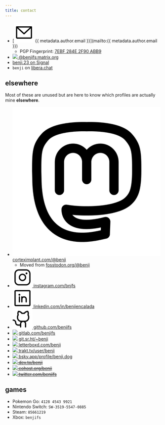 ```yaml
---
title: contact
---
```


- [<img class="svg sm" src="/assets/phosphor/envelope-simple.svg" alt="email" /> {{ metadata.author.email }}](mailto:{{ metadata.author.email }})
	- PGP Fingerprint: [7EBF 284E 2F90 ABB9](/pub.asc)
- [<img class="svg sm" src="/assets/phosphor/globe.svg" /> @benjifs:matrix.org](https://matrix.to/#/@benjifs:matrix.org)
- [benji.23 on Signal](https://signal.me/#eu/K7xsQjbY2VrWbEo3v7wQkk5vvIZUKguH1607pasrxO4CBaeiMXpISoocsb7fXTwj)
- `benji` on [libera.chat](https://libera.chat)

## elsewhere
Most of these are unused but are here to know which profiles are actually mine **elsewhere**.

- [<img class="svg sm" src="/assets/phosphor/mastodon.svg" alt="mastodon" /> corteximplant.com/@benji](https://corteximplant.com/@benji)
    - Moved from [fosstodon.org/@benji](https://fosstodon.org/@benji)
- [<img class="svg sm" src="/assets/phosphor/instagram-logo.svg" alt="instagram" /> instagram.com/bnjfs](https://instagram.com/bnjfs)
- [<img class="svg sm" src="/assets/phosphor/linkedin-logo.svg" alt="linkedin" /> linkedin.com/in/benjiencalada](https://linkedin.com/in/benjiencalada)
- [<img class="svg sm" src="/assets/phosphor/github-logo.svg" /> github.com/benjifs</a>](https://github.com/benjifs)
- [<img class="svg sm" src="/assets/phosphor/gitlab-logo-simple.svg" /> gitlab.com/benjifs</a>](https://gitlab.com/benjifs)
- [<img class="svg sm" src="/assets/phosphor/circle.svg" /> git.sr.ht/~benji](https://git.sr.ht/~benji)
- [<img class="svg sm" src="/assets/phosphor/globe.svg" /> letterboxd.com/benji](https://letterboxd.com/benji)
- [<img class="svg sm" src="/assets/phosphor/globe.svg" /> trakt.tv/user/benji](https://trakt.tv/user/benji)
- [<img class="svg sm" src="/assets/phosphor/globe.svg" /> bsky.app/profile/benji.dog](https://bsky.app/profile/benji.dog)
- ~~[<img class="svg sm" src="/assets/phosphor/globe.svg" /> dev.to/benji](https://dev.to/benji)~~
- ~~[<img class="svg sm" src="/assets/phosphor/globe.svg" /> cohost.org/benji](https://cohost.org/benji)~~
- ~~[<img class="svg sm" src="/assets/phosphor/globe.svg" /> twitter.com/benjifs](https://twitter.com/benjifs)~~

## games
- Pokemon Go: `4128 4543 9921`
- Nintendo Switch: `SW-3519-5547-0885`
- Steam: `85661219`
- Xbox: `benjifs`
